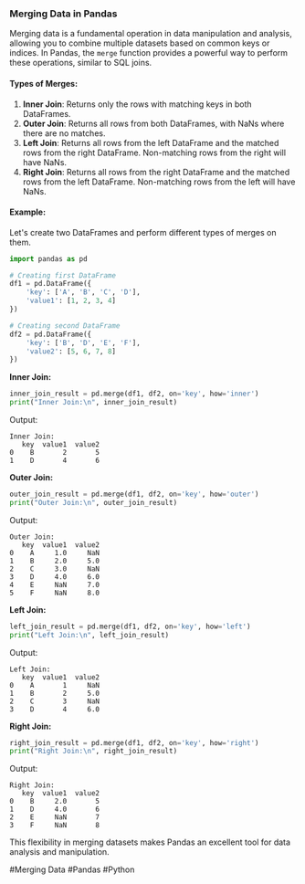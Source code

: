### Merging Data in Pandas

Merging data is a fundamental operation in data manipulation and analysis, allowing you to combine multiple datasets based on common keys or indices. In Pandas, the `merge` function provides a powerful way to perform these operations, similar to SQL joins.

#### Types of Merges:
1. **Inner Join**: Returns only the rows with matching keys in both DataFrames.
2. **Outer Join**: Returns all rows from both DataFrames, with NaNs where there are no matches.
3. **Left Join**: Returns all rows from the left DataFrame and the matched rows from the right DataFrame. Non-matching rows from the right will have NaNs.
4. **Right Join**: Returns all rows from the right DataFrame and the matched rows from the left DataFrame. Non-matching rows from the left will have NaNs.

#### Example:

Let's create two DataFrames and perform different types of merges on them.

```python
import pandas as pd

# Creating first DataFrame
df1 = pd.DataFrame({
    'key': ['A', 'B', 'C', 'D'],
    'value1': [1, 2, 3, 4]
})

# Creating second DataFrame
df2 = pd.DataFrame({
    'key': ['B', 'D', 'E', 'F'],
    'value2': [5, 6, 7, 8]
})
```

**Inner Join:**

```python
inner_join_result = pd.merge(df1, df2, on='key', how='inner')
print("Inner Join:\n", inner_join_result)
```
Output:
```
Inner Join:
   key  value1  value2
0    B       2       5
1    D       4       6
```

**Outer Join:**

```python
outer_join_result = pd.merge(df1, df2, on='key', how='outer')
print("Outer Join:\n", outer_join_result)
```
Output:
```
Outer Join:
   key  value1  value2
0    A     1.0     NaN
1    B     2.0     5.0
2    C     3.0     NaN
3    D     4.0     6.0
4    E     NaN     7.0
5    F     NaN     8.0
```

**Left Join:**

```python
left_join_result = pd.merge(df1, df2, on='key', how='left')
print("Left Join:\n", left_join_result)
```
Output:
```
Left Join:
   key  value1  value2
0    A       1     NaN
1    B       2     5.0
2    C       3     NaN
3    D       4     6.0
```

**Right Join:**

```python
right_join_result = pd.merge(df1, df2, on='key', how='right')
print("Right Join:\n", right_join_result)
```
Output:
```
Right Join:
   key  value1  value2
0    B     2.0       5
1    D     4.0       6
2    E     NaN       7
3    F     NaN       8
```

This flexibility in merging datasets makes Pandas an excellent tool for data analysis and manipulation.

#Merging Data #Pandas #Python